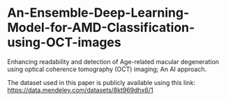 # An-Ensemble-Deep-Learning-Model-for-AMD-Classification-using-OCT-images
Enhancing readability and detection of Age-related macular degeneration using optical coherence tomography (OCT) imaging; An AI approach.

The dataset used in this paper is publicly available using this link: 
https://data.mendeley.com/datasets/8kt969dhx6/1
